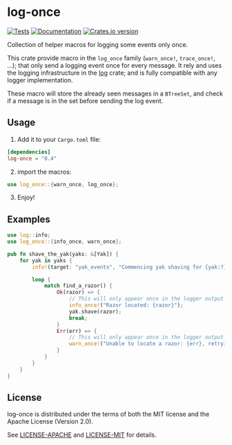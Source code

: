 # log-once

[![Tests](https://github.com/Luthaf/log-once/actions/workflows/tests.yml/badge.svg?event=push)](https://github.com/Luthaf/log-once/actions/workflows/tests.yml)
[![Documentation](https://img.shields.io/badge/doc-docs.rs-green.svg)](https://docs.rs/log-once/)
[![Crates.io version](https://img.shields.io/crates/v/log-once.svg)](https://crates.io/crates/log-once)

Collection of helper macros for logging some events only once.

This crate provide macro in the `log_once` family (`warn_once!`,
`trace_once!`, ...); that only send a logging event once for every message.
It rely and uses the logging infrastructure in the [log][log] crate; and
is fully compatible with any logger implementation.

These macro will store the already seen messages in a `BTreeSet`, and check
if a message is in the set before sending the log event.

[log]: https://crates.io/crates/log

## Usage

1) Add it to your `Cargo.toml` file:

```toml
[dependencies]
log-once = "0.4"
```

2) import the macros:

```rust
use log_once::{warn_once, log_once};
```

3) Enjoy!

## Examples

```rust
use log::info;
use log_once::{info_once, warn_once};

pub fn shave_the_yak(yaks: &[Yak]) {
    for yak in yaks {
        info!(target: "yak_events", "Commencing yak shaving for {yak:?}");

        loop {
            match find_a_razor() {
                Ok(razor) => {
                    // This will only appear once in the logger output for each razor
                    info_once!("Razor located: {razor}");
                    yak.shave(razor);
                    break;
                }
                Err(err) => {
                    // This will only appear once in the logger output for each error
                    warn_once!("Unable to locate a razor: {err}, retrying");
                }
            }
        }
    }
}
```

## License

log-once is distributed under the terms of both the MIT license and the
Apache License (Version 2.0).

See [LICENSE-APACHE](LICENSE-APACHE) and [LICENSE-MIT](LICENSE-MIT) for details.
